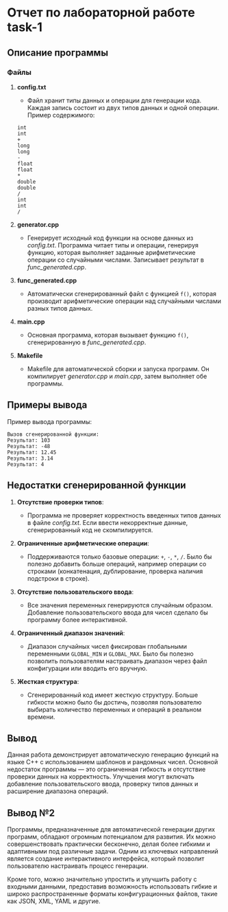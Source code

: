 # Отчет по лабораторной работе task-1

## Описание программы

### Файлы

1. **config.txt**
   - Файл хранит типы данных и операции для генерации кода. Каждая запись состоит из двух типов данных и одной операции. Пример содержимого:
    ```
    int
    int
    +
    long
    long
    -
    float
    float
    *
    double
    double
    /
    int
    int
    /
    ```

2. **generator.cpp**
   - Генерирует исходный код функции на основе данных из *config.txt*. Программа читает типы и операции, генерируя функцию, которая выполняет заданные арифметические операции со случайными числами. Записывает результат в *func_generated.cpp*.

3. **func_generated.cpp**
   - Автоматически сгенерированный файл с функцией `f()`, которая производит арифметические операции над случайными числами разных типов данных. 

4. **main.cpp**
   - Основная программа, которая вызывает функцию `f()`, сгенерированную в *func_generated.cpp*.

5. **Makefile**
   - Makefile для автоматической сборки и запуска программ. Он компилирует *generator.cpp* и *main.cpp*, затем выполняет обе программы.

## Примеры вывода

Пример вывода программы:

    Вызов сгенерированной функции:
    Результат: 103
    Результат: -48
    Результат: 12.45
    Результат: 3.14
    Результат: 4

## Недостатки сгенерированной функции

1. **Отсутствие проверки типов**:
   - Программа не проверяет корректность введенных типов данных в файле *config.txt*. Если ввести некорректные данные, сгенерированный код не скомпилируется.

2. **Ограниченные арифметические операции**:
   - Поддерживаются только базовые операции: `+`, `-`, `*`, `/`. Было бы полезно добавить больше операций, например операции со строками (конкатенация, дублирование, проверка наличия подстроки в строке).

3. **Отсутствие пользовательского ввода**:
   - Все значения переменных генерируются случайным образом. Добавление пользовательского ввода для чисел сделало бы программу более интерактивной.

4. **Ограниченный диапазон значений**:
   - Диапазон случайных чисел фиксирован глобальными переменными `GLOBAL_MIN` и `GLOBAL_MAX`. Было бы полезно позволить пользователям настраивать диапазон через файл конфигурации или вводить его вручную.

5. **Жесткая структура**:
   - Сгенерированный код имеет жесткую структуру. Больше гибкости можно было бы достичь, позволяя пользователю выбирать количество переменных и операций в реальном времени.

## Вывод

Данная работа демонстрирует автоматическую генерацию функций на языке C++ с использованием шаблонов и рандомных чисел. Основной недостаток программы — это ограниченная гибкость и отсутствие проверки данных на корректность. Улучшения могут включать добавление пользовательского ввода, проверку типов данных и расширение диапазона операций.

## Вывод №2

Программы, предназначенные для автоматической генерации других программ, обладают огромным потенциалом для развития. Их можно совершенствовать практически бесконечно, делая более гибкими и адаптивными под различные задачи. Одним из ключевых направлений является создание интерактивного интерфейса, который позволит пользователю настраивать процесс генерации.

Кроме того, можно значительно упростить и улучшить работу с входными данными, предоставив возможность использовать гибкие и широко распространенные форматы конфигурационных файлов, такие как JSON, XML, YAML и другие.
